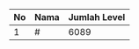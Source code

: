 | No | Nama            | Jumlah Level |
|----|-----------------|--------------|
| 1  | #    |    6089        |
